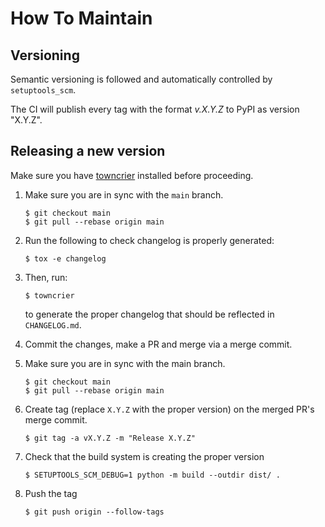# How To Maintain

## Versioning

Semantic versioning is followed and automatically controlled by `setuptools_scm`.

The CI will publish every tag with the format *v.X.Y.Z* to PyPI as version "X.Y.Z".

## Releasing a new version

Make sure you have [towncrier](https://towncrier.readthedocs.io/en/stable/index.html)
installed before proceeding.

1. Make sure you are in sync with the `main` branch.

   ```console
   $ git checkout main
   $ git pull --rebase origin main
   ```

2. Run the following to check changelog is properly generated:

   ```console
   $ tox -e changelog
   ```

3. Then, run:

   ```console
   $ towncrier
   ```

   to generate the proper changelog that should be reflected in
   `CHANGELOG.md`.

4. Commit the changes, make a PR and merge via a merge commit.

5. Make sure you are in sync with the main branch.

   ```console
   $ git checkout main
   $ git pull --rebase origin main
   ```

6. Create tag (replace `X.Y.Z` with the proper version) on the merged PR's
   merge commit.

   ```console
   $ git tag -a vX.Y.Z -m "Release X.Y.Z"
   ```

7. Check that the build system is creating the proper version

   ```console
   $ SETUPTOOLS_SCM_DEBUG=1 python -m build --outdir dist/ .
   ```

8. Push the tag

   ```console
   $ git push origin --follow-tags
   ```
